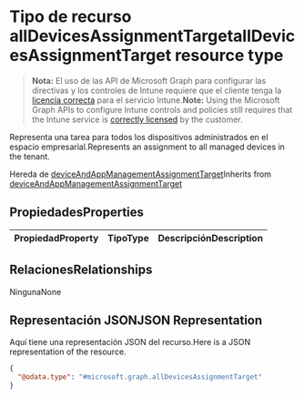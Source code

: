 # <a name="alldevicesassignmenttarget-resource-type"></a><span data-ttu-id="d467b-101">Tipo de recurso allDevicesAssignmentTarget</span><span class="sxs-lookup"><span data-stu-id="d467b-101">allDevicesAssignmentTarget resource type</span></span>

> <span data-ttu-id="d467b-102">**Nota:** El uso de las API de Microsoft Graph para configurar las directivas y los controles de Intune requiere que el cliente tenga la [licencia correcta](https://go.microsoft.com/fwlink/?linkid=839381) para el servicio Intune.</span><span class="sxs-lookup"><span data-stu-id="d467b-102">**Note:** Using the Microsoft Graph APIs to configure Intune controls and policies still requires that the Intune service is [correctly licensed](https://go.microsoft.com/fwlink/?linkid=839381) by the customer.</span></span>

<span data-ttu-id="d467b-103">Representa una tarea para todos los dispositivos administrados en el espacio empresarial.</span><span class="sxs-lookup"><span data-stu-id="d467b-103">Represents an assignment to all managed devices in the tenant.</span></span>

<span data-ttu-id="d467b-104">Hereda de [deviceAndAppManagementAssignmentTarget](../resources/intune_deviceconfig_deviceandappmanagementassignmenttarget.md)</span><span class="sxs-lookup"><span data-stu-id="d467b-104">Inherits from [deviceAndAppManagementAssignmentTarget](../resources/intune_deviceconfig_deviceandappmanagementassignmenttarget.md)</span></span>

## <a name="properties"></a><span data-ttu-id="d467b-105">Propiedades</span><span class="sxs-lookup"><span data-stu-id="d467b-105">Properties</span></span>
|<span data-ttu-id="d467b-106">Propiedad</span><span class="sxs-lookup"><span data-stu-id="d467b-106">Property</span></span>|<span data-ttu-id="d467b-107">Tipo</span><span class="sxs-lookup"><span data-stu-id="d467b-107">Type</span></span>|<span data-ttu-id="d467b-108">Descripción</span><span class="sxs-lookup"><span data-stu-id="d467b-108">Description</span></span>|
|:---|:---|:---|

## <a name="relationships"></a><span data-ttu-id="d467b-109">Relaciones</span><span class="sxs-lookup"><span data-stu-id="d467b-109">Relationships</span></span>
<span data-ttu-id="d467b-110">Ninguna</span><span class="sxs-lookup"><span data-stu-id="d467b-110">None</span></span>
## <a name="json-representation"></a><span data-ttu-id="d467b-111">Representación JSON</span><span class="sxs-lookup"><span data-stu-id="d467b-111">JSON Representation</span></span>
<span data-ttu-id="d467b-112">Aquí tiene una representación JSON del recurso.</span><span class="sxs-lookup"><span data-stu-id="d467b-112">Here is a JSON representation of the resource.</span></span>
<!-- {
  "blockType": "resource",
  "keyProperty": "id",
  "@odata.type": "microsoft.graph.allDevicesAssignmentTarget"
}
-->
``` json
{
  "@odata.type": "#microsoft.graph.allDevicesAssignmentTarget"
}
```



